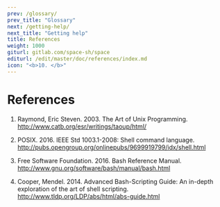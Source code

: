 ```yaml
---
prev: /glossary/
prev_title: "Glossary"
next: /getting-help/
next_title: "Getting help"
title: References
weight: 1000
giturl: gitlab.com/space-sh/space
editurl: /edit/master/doc/references/index.md
icon: "<b>10. </b>"
---
```


# References

1. Raymond, Eric Steven. 2003. The Art of Unix Programming. http://www.catb.org/esr/writings/taoup/html/

2. POSIX. 2016. IEEE Std 1003.1-2008: Shell command language. http://pubs.opengroup.org/onlinepubs/9699919799/idx/shell.html

3. Free Software Foundation. 2016. Bash Reference Manual. http://www.gnu.org/software/bash/manual/bash.html

4. Cooper, Mendel. 2014. Advanced Bash-Scripting Guide: An in-depth exploration of the art of shell scripting. http://www.tldp.org/LDP/abs/html/abs-guide.html
